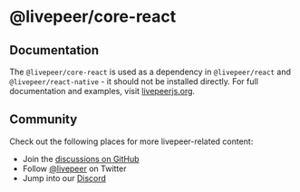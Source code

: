 # @livepeer/core-react

## Documentation

The `@livepeer/core-react` is used as a dependency in `@livepeer/react` and `@livepeer/react-native` - it should not be installed directly. For full documentation and examples, visit [livepeerjs.org](https://livepeerjs.org).

## Community

Check out the following places for more livepeer-related content:

- Join the [discussions on GitHub](https://github.com/livepeer/livepeer.js/discussions)
- Follow [@livepeer](https://twitter.com/livepeer) on Twitter
- Jump into our [Discord](https://discord.gg/livepeer)
